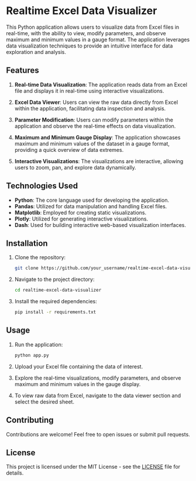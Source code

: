 # Realtime Excel Data Visualizer

This Python application allows users to visualize data from Excel files in real-time, with the ability to view, modify parameters, and observe maximum and minimum values in a gauge format. The application leverages data visualization techniques to provide an intuitive interface for data exploration and analysis.

## Features

1. **Real-time Data Visualization**: The application reads data from an Excel file and displays it in real-time using interactive visualizations.

2. **Excel Data Viewer**: Users can view the raw data directly from Excel within the application, facilitating data inspection and analysis.

3. **Parameter Modification**: Users can modify parameters within the application and observe the real-time effects on data visualization.

4. **Maximum and Minimum Gauge Display**: The application showcases maximum and minimum values of the dataset in a gauge format, providing a quick overview of data extremes.

5. **Interactive Visualizations**: The visualizations are interactive, allowing users to zoom, pan, and explore data dynamically.

## Technologies Used

- **Python**: The core language used for developing the application.
- **Pandas**: Utilized for data manipulation and handling Excel files.
- **Matplotlib**: Employed for creating static visualizations.
- **Plotly**: Utilized for generating interactive visualizations.
- **Dash**: Used for building interactive web-based visualization interfaces.

## Installation

1. Clone the repository:

    ```bash
    git clone https://github.com/your_username/realtime-excel-data-visualizer.git
    ```

2. Navigate to the project directory:

    ```bash
    cd realtime-excel-data-visualizer
    ```

3. Install the required dependencies:

    ```bash
    pip install -r requirements.txt
    ```

## Usage

1. Run the application:

    ```bash
    python app.py
    ```

2. Upload your Excel file containing the data of interest.

3. Explore the real-time visualizations, modify parameters, and observe maximum and minimum values in the gauge display.

4. To view raw data from Excel, navigate to the data viewer section and select the desired sheet.

## Contributing

Contributions are welcome! Feel free to open issues or submit pull requests.

## License

This project is licensed under the MIT License - see the [LICENSE](LICENSE) file for details.
